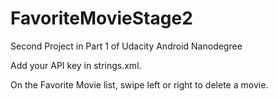 # FavoriteMovieStage2 

Second Project in Part 1 of Udacity Android Nanodegree

Add your API key in strings.xml.

On the Favorite Movie list, swipe left or right to delete a movie.
